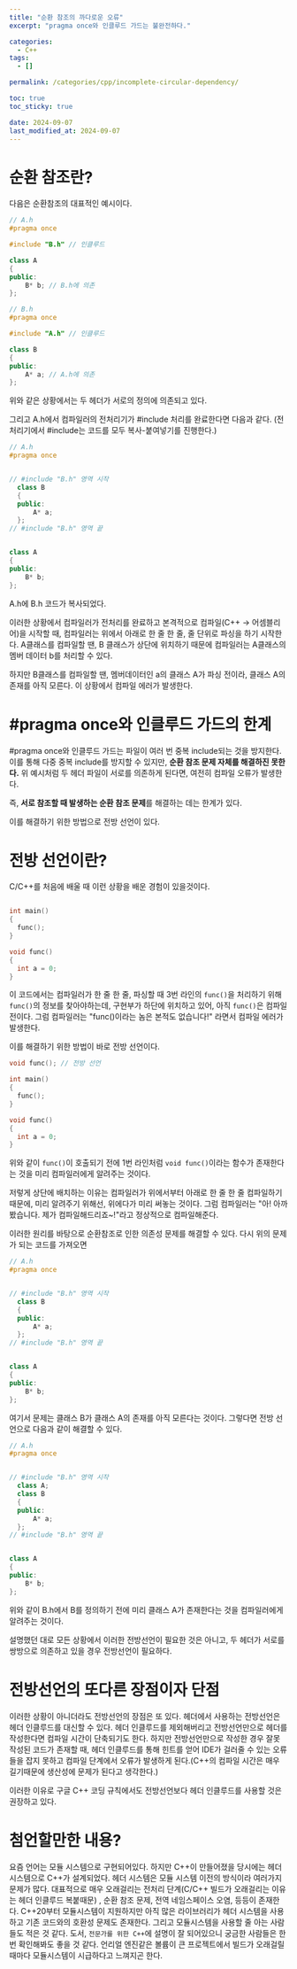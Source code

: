 ```yaml
---
title: "순환 참조의 까다로운 오류"
excerpt: "pragma once와 인클루드 가드는 불완전하다."

categories:
  - C++
tags:
  - []

permalink: /categories/cpp/incomplete-circular-dependency/

toc: true
toc_sticky: true

date: 2024-09-07
last_modified_at: 2024-09-07
---
```


# 순환 참조란?

다음은 순환참조의 대표적인 예시이다.

```cpp
// A.h
#pragma once

#include "B.h" // 인클루드

class A
{
public:
    B* b; // B.h에 의존
};
```

```cpp
// B.h
#pragma once

#include "A.h" // 인클루드

class B
{
public:
    A* a; // A.h에 의존
};
```
위와 같은 상황에서는 두 헤더가 서로의 정의에 의존되고 있다.

그리고 A.h에서 컴파일러의 전처리기가 #include 처리를 완료한다면 다음과 같다.
(전처리기에서 #include는 코드를 모두 복사-붙여넣기를 진행한다.)

```cpp
// A.h
#pragma once


// #include "B.h" 영역 시작
  class B
  {
  public:
      A* a;
  };
// #include "B.h" 영역 끝


class A
{
public:
    B* b;
};
```

A.h에 B.h 코드가 복사되었다.

이러한 상황에서 컴파일러가 전처리를 완료하고 본격적으로 컴파일(C++ -> 어셈블리어)을 시작할 때, 컴파일러는 위에서 아래로 한 줄 한 줄, 줄 단위로 파싱을 하기 시작한다. A클래스를 컴파일할 땐, B 클래스가 상단에 위치하기 때문에 컴파일러는 A클래스의 멤버 데이터 b를 처리할 수 있다.

하지만 B클래스를 컴파일할 땐, 멤버데이터인 a의 클래스 A가 파싱 전이라, 클래스 A의 존재를 아직 모른다. 이 상황에서 컴파일 에러가 발생한다. 


# #pragma once와 인클루드 가드의 한계
#pragma once와 인클루드 가드는 파일이 여러 번 중복 include되는 것을 방지한다. 이를 통해 다중 중복 include를 방지할 수 있지만, **순환 참조 문제 자체를 해결하진 못한다.** 위 예시처럼 두 헤더 파일이 서로를 의존하게 된다면, 여전히 컴파일 오류가 발생한다.

즉, **서로 참조할 때 발생하는 순환 참조 문제**를 해결하는 데는 한계가 있다.

이를 해결하기 위한 방법으로 전방 선언이 있다.

# 전방 선언이란?

C/C++를 처음에 배울 때 이런 상황을 배운 경험이 있을것이다.

```C

int main()
{
  func();
}

void func()
{
  int a = 0;
}
```

이 코드에서는 컴파일러가 한 줄 한 줄, 파싱할 때 3번 라인의 ```func()```을 처리하기 위해 ```func()```의 정보를 찾아야하는데, 구현부가 하단에 위치하고 있어, 아직 ```func()```은 컴파일 전이다. 그럼 컴파일러는 "func()이라는 놈은 본적도 없습니다!" 라면서 컴파일 에러가 발생한다.

이를 해결하기 위한 방법이 바로 전방 선언이다.

```C
void func(); // 전방 선언

int main()
{
  func();
}

void func()
{
  int a = 0;
}
```
위와 같이 ```func()```이 호출되기 전에 1번 라인처럼 ```void func()```이라는 함수가 존재한다는 것을 미리 컴파일러에게 알려주는 것이다.

저렇게 상단에 배치하는 이유는 컴파일러가 위에서부터 아래로 한 줄 한 줄 컴파일하기 때문에, 미리 알려주기 위해선, 위에다가 미리 써놓는 것이다. 그럼 컴파일러는 "아! 아까 봤습니다. 제가 컴파일해드리죠~!"라고 정상적으로 컴파일해준다.

이러한 원리를 바탕으로 순환참조로 인한 의존성 문제를 해결할 수 있다. 다시 위의 문제가 되는 코드를 가져오면

```cpp
// A.h
#pragma once


// #include "B.h" 영역 시작
  class B
  {
  public:
      A* a;
  };
// #include "B.h" 영역 끝


class A
{
public:
    B* b;
};
```
여기서 문제는 클래스 B가 클래스 A의 존재를 아직 모른다는 것이다. 그렇다면 전방 선언으로 다음과 같이 해결할 수 있다.

```cpp
// A.h
#pragma once


// #include "B.h" 영역 시작
  class A;
  class B
  {
  public:
      A* a;
  };
// #include "B.h" 영역 끝


class A
{
public:
    B* b;
};
```
위와 같이 B.h에서 B를 정의하기 전에 미리 클래스 A가 존재한다는 것을 컴파일러에게 알려주는 것이다. 


설명했던 대로 모든 상황에서 이러한 전방선언이 필요한 것은 아니고, 두 헤더가 서로를 쌍방으로 의존하고 있을 경우 전방선언이 필요하다.


# 전방선언의 또다른 장점이자 단점
이러한 상황이 아니더라도 전방선언의 장점은 또 있다. 헤더에서 사용하는 전방선언은 헤더 인클루드를 대신할 수 있다. 헤더 인클루드를 제외해버리고 전방선언만으로 헤더를 작성한다면 컴파일 시간이 단축되기도 한다. 하지만 전방선언만으로 작성한 경우 잘못 작성된 코드가 존재할 때, 헤더 인클루드를 통해 힌트를 얻어 IDE가 걸러줄 수 있는 오류들을 잡지 못하고 컴파일 단계에서 오류가 발생하게 된다.(C++의 컴파일 시간은 매우 길기때문에 생산성에 문제가 된다고 생각한다.) 

이러한 이유로 구글 C++ 코딩 규칙에서도 전방선언보다 헤더 인클루드를 사용할 것은 권장하고 있다.


# 첨언할만한 내용?

요즘 언어는 모듈 시스템으로 구현되어있다. 하지만 C++이 만들어졌을 당시에는 헤더 시스템으로 C++가 설계되었다. 헤더 시스템은 모듈 시스템 이전의 방식이라 여러가지 문제가 많다. 대표적으로 매우 오래걸리는 전처리 단계(C/C++ 빌드가 오래걸리는 이유는 헤더 인클루드 복붙때문) , 순환 참조 문제, 전역 네임스페이스 오염, 등등이 존재한다. C++20부터 모듈시스템이 지원하지만 아직 많은 라이브러리가 헤더 시스템을 사용하고 기존 코드와의 호환성 문제도 존재한다. 그리고 모듈시스템을 사용할 줄 아는 사람들도 적은 것 같다. 도서, ```전문가를 위한 C++```에 설명이 잘 되어있으니 궁금한 사람들은 한번 확인해봐도 좋을 것 같다. 언리얼 엔진같은 볼륨이 큰 프로젝트에서 빌드가 오래걸릴 때마다 모듈시스템이 시급하다고 느껴지곤 한다.

